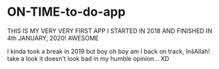 # ON-TIME-to-do-app
THIS IS MY VERY VERY FIRST APP I STARTED IN 2018 AND FINISHED IN 4th JANUARY, 2020! AWESOME

I kinda took a break in 2019 but boy oh boy am I back on track, InšAllah! 
take a look
it doesn't look bad in my humble opinion... XD
